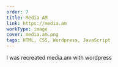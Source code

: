 ```yaml
---
order: 7
title: Media AM
link: https://media.am
workType: image
cover: media.am.png
tags: HTML, CSS, Wordpress, JavaScript
---
```


I was recreated media.am with wordpress
